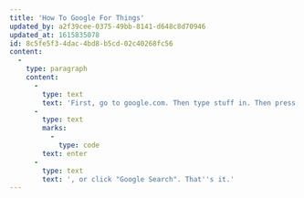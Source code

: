 ```yaml
---
title: 'How To Google For Things'
updated_by: a2f39cee-0375-49bb-8141-d648c8d70946
updated_at: 1615835078
id: 8c5fe5f3-4dac-4bd8-b5cd-02c40268fc56
content:
  -
    type: paragraph
    content:
      -
        type: text
        text: 'First, go to google.com. Then type stuff in. Then press '
      -
        type: text
        marks:
          -
            type: code
        text: enter
      -
        type: text
        text: ', or click "Google Search". That''s it.'
---
```

